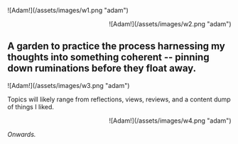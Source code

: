 










<p align="left">
![Adam!](/assets/images/w1.png "adam")
</p>

<p align="right">
![Adam!](/assets/images/w2.png "adam")
</p>


## A garden to practice the process harnessing my thoughts into something coherent -- pinning down ruminations before they float away.
<p align="left">
![Adam!](/assets/images/w3.png "adam")

</p>

Topics will likely range from reflections, views, reviews, and a content dump of things I liked. 

<p align="right">
![Adam!](/assets/images/w4.png "adam")
</p>

*Onwards.*
